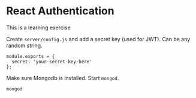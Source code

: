 # React Authentication

This is a learning exercise

Create `server/config.js` and add a secret key (used for JWT).  Can be any random string.

```
module.exports = {
  secret: 'your-secret-key-here'
};
```

Make sure Mongodb is installed. Start `mongod`.
```
mongod
```
